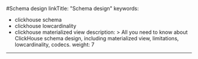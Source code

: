 #Schema design
linkTitle: "Schema design"
keywords:
- clickhouse schema
- clickhouse lowcardinality
- clickhouse materialized view
description: >
    All you need to know about ClickHouse schema design, including materialized view, limitations, lowcardinality, codecs.
weight: 7
---

